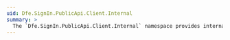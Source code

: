 ```yaml
---
uid: Dfe.SignIn.PublicApi.Client.Internal
summary: >
  The `Dfe.SignIn.PublicApi.Client.Internal` namespace provides internal functionality which is not intended for use by relying parties.
---
```

